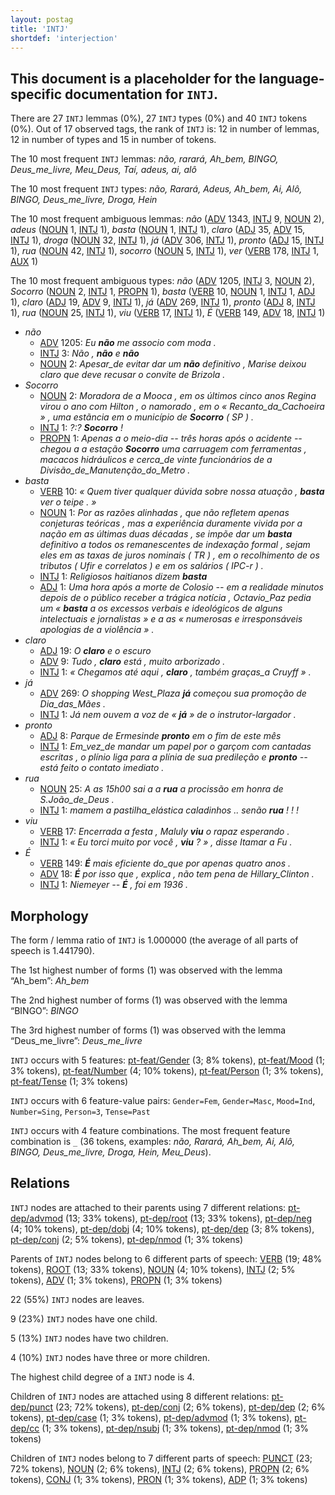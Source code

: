 ```yaml
---
layout: postag
title: 'INTJ'
shortdef: 'interjection'
---
```


This document is a placeholder for the language-specific documentation
for `INTJ`.
--------------------------------------------------------------------------------
There are 27 `INTJ` lemmas (0%), 27 `INTJ` types (0%) and 40 `INTJ` tokens (0%).
Out of 17 observed tags, the rank of `INTJ` is: 12 in number of lemmas, 12 in number of types and 15 in number of tokens.

The 10 most frequent `INTJ` lemmas: _não, rarará, Ah_bem, BINGO, Deus_me_livre, Meu_Deus, Taí, adeus, ai, alô_

The 10 most frequent `INTJ` types:  _não, Rarará, Adeus, Ah_bem, Ai, Alô, BINGO, Deus_me_livre, Droga, Hein_

The 10 most frequent ambiguous lemmas: _não_ ([ADV]() 1343, [INTJ]() 9, [NOUN]() 2), _adeus_ ([NOUN]() 1, [INTJ]() 1), _basta_ ([NOUN]() 1, [INTJ]() 1), _claro_ ([ADJ]() 35, [ADV]() 15, [INTJ]() 1), _droga_ ([NOUN]() 32, [INTJ]() 1), _já_ ([ADV]() 306, [INTJ]() 1), _pronto_ ([ADJ]() 15, [INTJ]() 1), _rua_ ([NOUN]() 42, [INTJ]() 1), _socorro_ ([NOUN]() 5, [INTJ]() 1), _ver_ ([VERB]() 178, [INTJ]() 1, [AUX]() 1)

The 10 most frequent ambiguous types:  _não_ ([ADV]() 1205, [INTJ]() 3, [NOUN]() 2), _Socorro_ ([NOUN]() 2, [INTJ]() 1, [PROPN]() 1), _basta_ ([VERB]() 10, [NOUN]() 1, [INTJ]() 1, [ADJ]() 1), _claro_ ([ADJ]() 19, [ADV]() 9, [INTJ]() 1), _já_ ([ADV]() 269, [INTJ]() 1), _pronto_ ([ADJ]() 8, [INTJ]() 1), _rua_ ([NOUN]() 25, [INTJ]() 1), _viu_ ([VERB]() 17, [INTJ]() 1), _É_ ([VERB]() 149, [ADV]() 18, [INTJ]() 1)


* _não_
  * [ADV]() 1205: _Eu <b>não</b> me associo com moda ._
  * [INTJ]() 3: _Não , <b>não</b> e <b>não</b>_
  * [NOUN]() 2: _Apesar_de evitar dar um <b>não</b> definitivo , Marise deixou claro que deve recusar o convite de Brizola ._
* _Socorro_
  * [NOUN]() 2: _Moradora de a Mooca , em os últimos cinco anos Regina virou o ano com Hilton , o namorado , em o « Recanto_da_Cachoeira » , uma estãncia em o município de <b>Socorro</b> ( SP ) ._
  * [INTJ]() 1: _?:? <b>Socorro</b> !_
  * [PROPN]() 1: _Apenas a o meio-dia -- três horas após o acidente -- chegou a a estação <b>Socorro</b> uma carruagem com ferramentas , macacos hidráulicos e cerca_de vinte funcionários de a Divisão_de_Manutenção_do_Metro ._
* _basta_
  * [VERB]() 10: _« Quem tiver qualquer dúvida sobre nossa atuação , <b>basta</b> ver o teipe . »_
  * [NOUN]() 1: _Por as razões alinhadas , que não refletem apenas conjeturas teóricas , mas a experiência duramente vivida por a nação em as últimas duas décadas , se impõe dar um <b>basta</b> definitivo a todos os remanescentes de indexação formal , sejam eles em as taxas de juros nominais ( TR ) , em o recolhimento de os tributos ( Ufir e correlatos ) e em os salários ( IPC-r ) ._
  * [INTJ]() 1: _Religiosos haitianos dizem <b>basta</b>_
  * [ADJ]() 1: _Uma hora após a morte de Colosio -- em a realidade minutos depois de o público receber a trágica notícia , Octavio_Paz pedia um « <b>basta</b> a os excessos verbais e ideológicos de alguns intelectuais e jornalistas » e a as « numerosas e irresponsáveis apologias de a violência » ._
* _claro_
  * [ADJ]() 19: _O <b>claro</b> e o escuro_
  * [ADV]() 9: _Tudo , <b>claro</b> está , muito arborizado ._
  * [INTJ]() 1: _« Chegamos até aqui , <b>claro</b> , também graças_a Cruyff » ._
* _já_
  * [ADV]() 269: _O shopping West_Plaza <b>já</b> começou sua promoção de Dia_das_Mães ._
  * [INTJ]() 1: _Já nem ouvem a voz de « <b>já</b> » de o instrutor-largador ._
* _pronto_
  * [ADJ]() 8: _Parque de Ermesinde <b>pronto</b> em o fim de este mês_
  * [INTJ]() 1: _Em_vez_de mandar um papel por o garçom com cantadas escritas , o plínio liga para a plínia de sua predileção e <b>pronto</b> -- está feito o contato imediato ._
* _rua_
  * [NOUN]() 25: _A as 15h00 sai a a <b>rua</b> a procissão em honra de S.João_de_Deus ._
  * [INTJ]() 1: _mamem a pastilha_elástica caladinhos .. senão <b>rua</b> ! ! !_
* _viu_
  * [VERB]() 17: _Encerrada a festa , Maluly <b>viu</b> o rapaz esperando ._
  * [INTJ]() 1: _« Eu torci muito por você , <b>viu</b> ? » , disse Itamar a Fu ._
* _É_
  * [VERB]() 149: _<b>É</b> mais eficiente do_que por apenas quatro anos ._
  * [ADV]() 18: _<b>É</b> por isso que , explica , não tem pena de Hillary_Clinton ._
  * [INTJ]() 1: _Niemeyer -- <b>É</b> , foi em 1936 ._

## Morphology

The form / lemma ratio of `INTJ` is 1.000000 (the average of all parts of speech is 1.441790).

The 1st highest number of forms (1) was observed with the lemma “Ah_bem”: _Ah_bem_

The 2nd highest number of forms (1) was observed with the lemma “BINGO”: _BINGO_

The 3rd highest number of forms (1) was observed with the lemma “Deus_me_livre”: _Deus_me_livre_

`INTJ` occurs with 5 features: [pt-feat/Gender]() (3; 8% tokens), [pt-feat/Mood]() (1; 3% tokens), [pt-feat/Number]() (4; 10% tokens), [pt-feat/Person]() (1; 3% tokens), [pt-feat/Tense]() (1; 3% tokens)

`INTJ` occurs with 6 feature-value pairs: `Gender=Fem`, `Gender=Masc`, `Mood=Ind`, `Number=Sing`, `Person=3`, `Tense=Past`

`INTJ` occurs with 4 feature combinations. The most frequent feature combination is `_` (36 tokens, examples: _não, Rarará, Ah_bem, Ai, Alô, BINGO, Deus_me_livre, Droga, Hein, Meu_Deus_).


## Relations

`INTJ` nodes are attached to their parents using 7 different relations: [pt-dep/advmod]() (13; 33% tokens), [pt-dep/root]() (13; 33% tokens), [pt-dep/neg]() (4; 10% tokens), [pt-dep/dobj]() (4; 10% tokens), [pt-dep/dep]() (3; 8% tokens), [pt-dep/conj]() (2; 5% tokens), [pt-dep/nmod]() (1; 3% tokens)

Parents of `INTJ` nodes belong to 6 different parts of speech: [VERB]() (19; 48% tokens), [ROOT]() (13; 33% tokens), [NOUN]() (4; 10% tokens), [INTJ]() (2; 5% tokens), [ADV]() (1; 3% tokens), [PROPN]() (1; 3% tokens)

22 (55%) `INTJ` nodes are leaves.

9 (23%) `INTJ` nodes have one child.

5 (13%) `INTJ` nodes have two children.

4 (10%) `INTJ` nodes have three or more children.

The highest child degree of a `INTJ` node is 4.

Children of `INTJ` nodes are attached using 8 different relations: [pt-dep/punct]() (23; 72% tokens), [pt-dep/conj]() (2; 6% tokens), [pt-dep/dep]() (2; 6% tokens), [pt-dep/case]() (1; 3% tokens), [pt-dep/advmod]() (1; 3% tokens), [pt-dep/cc]() (1; 3% tokens), [pt-dep/nsubj]() (1; 3% tokens), [pt-dep/nmod]() (1; 3% tokens)

Children of `INTJ` nodes belong to 7 different parts of speech: [PUNCT]() (23; 72% tokens), [NOUN]() (2; 6% tokens), [INTJ]() (2; 6% tokens), [PROPN]() (2; 6% tokens), [CONJ]() (1; 3% tokens), [PRON]() (1; 3% tokens), [ADP]() (1; 3% tokens)

